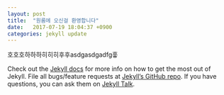 ```yaml
---
layout: post
title:  "원룸에 오신걸 환영합니다"
date:   2017-07-19 18:04:37 +0900
categories: jekyll update
---
```

호호호하하하히히히후후asdgasdgadfg훟

Check out the [Jekyll docs][jekyll-docs] for more info on how to get the most out of Jekyll. File all bugs/feature requests at [Jekyll’s GitHub repo][jekyll-gh]. If you have questions, you can ask them on [Jekyll Talk][jekyll-talk].

[jekyll-docs]: http://jekyllrb.com/docs/home
[jekyll-gh]:   https://github.com/jekyll/jekyll
[jekyll-talk]: https://talk.jekyllrb.com/
